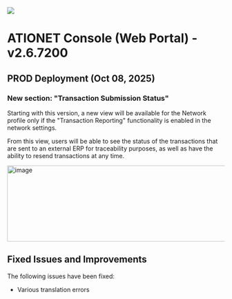 <img src="https://github.com/Ationet/ationetdocs/raw/master/Content/Images/ATIOnetLogo_250x70.png" />
</p>

# ATIONET Console (Web Portal) - v2.6.7200

## PROD Deployment (Oct 08, 2025)

### New section: **"Transaction Submission Status"**
Starting with this version, a new view will be available for the Network profile only if the "Transaction Reporting" functionality is enabled in the network settings.

From this view, users will be able to see the status of the transactions that are sent to an external ERP for traceability purposes, as well as have the ability to resend transactions at any time.

<img width="776" height="176" alt="image" src="https://github.com/user-attachments/assets/7e308d57-ebe7-4147-998f-2e5f6c13a00d" />


## Fixed Issues and Improvements
The following issues have been fixed:  
- Various translation errors
